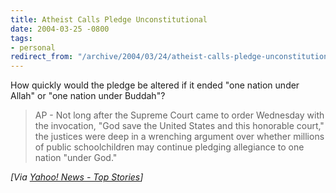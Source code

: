 ```yaml
---
title: Atheist Calls Pledge Unconstitutional
date: 2004-03-25 -0800
tags:
- personal
redirect_from: "/archive/2004/03/24/atheist-calls-pledge-unconstitutional.aspx/"
---
```


How quickly would the pledge be altered if it ended "one nation under
Allah" or "one nation under Buddah"?

> AP - Not long after the Supreme Court came to order Wednesday with the
> invocation, "God save the United States and this honorable court," the
> justices were deep in a wrenching argument over whether millions of
> public schoolchildren may continue pledging allegiance to one nation
> "under God."

*[Via [Yahoo! News - Top
Stories](http://us.rd.yahoo.com/dailynews/rss/topstories/*http://story.news.yahoo.com/news?tmpl=story2&u=/ap/20040324/ap_on_go_su_co/scotus_pledge_of_allegiance)]*


